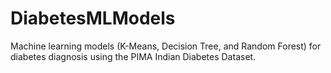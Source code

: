 # DiabetesMLModels
 Machine learning models (K-Means, Decision Tree, and Random Forest) for diabetes diagnosis using the PIMA Indian Diabetes Dataset.
